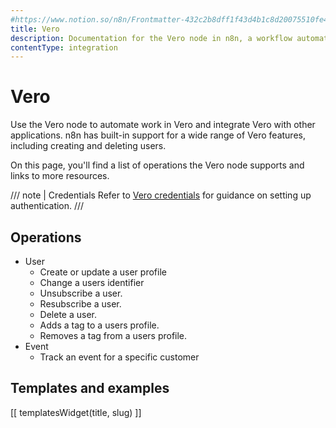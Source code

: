 ```yaml
---
#https://www.notion.so/n8n/Frontmatter-432c2b8dff1f43d4b1c8d20075510fe4
title: Vero
description: Documentation for the Vero node in n8n, a workflow automation platform. Includes details of operations and configuration, and links to examples and credentials information.
contentType: integration
---
```


# Vero

Use the Vero node to automate work in Vero and integrate Vero with other applications. n8n has built-in support for a wide range of Vero features, including creating and deleting users. 

On this page, you'll find a list of operations the Vero node supports and links to more resources.

/// note | Credentials
Refer to [Vero credentials](/integrations/builtin/credentials/vero/) for guidance on setting up authentication. 
///

## Operations

* User
    * Create or update a user profile
    * Change a users identifier
    * Unsubscribe a user.
    * Resubscribe a user.
    * Delete a user.
    * Adds a tag to a users profile.
    * Removes a tag from a users profile.
* Event
    * Track an event for a specific customer

## Templates and examples

<!-- see https://www.notion.so/n8n/Pull-in-templates-for-the-integrations-pages-37c716837b804d30a33b47475f6e3780 -->
[[ templatesWidget(title, slug) ]]
